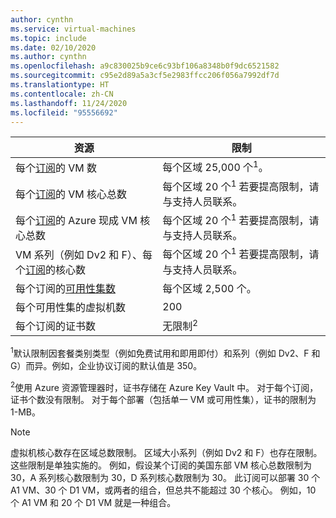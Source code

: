 ```yaml
---
author: cynthn
ms.service: virtual-machines
ms.topic: include
ms.date: 02/10/2020
ms.author: cynthn
ms.openlocfilehash: a9c830025b9ce6c93bf106a8348b0f9dc6521582
ms.sourcegitcommit: c95e2d89a5a3cf5e2983ffcc206f056a7992df7d
ms.translationtype: HT
ms.contentlocale: zh-CN
ms.lasthandoff: 11/24/2020
ms.locfileid: "95556692"
---
```

| 资源 | 限制 |
| --- | --- |
| 每个[订阅](https://azure.microsoft.com/pricing/)的 VM 数 |每个区域 25,000 个<sup>1</sup>。 |
| 每个[订阅](https://azure.microsoft.com/pricing/)的 VM 核心总数 |每个区域 20 个<sup>1</sup> 若要提高限制，请与支持人员联系。 |
| 每个[订阅](https://azure.microsoft.com/pricing/)的 Azure 现成 VM 核心总数 |每个区域 20 个<sup>1</sup> 若要提高限制，请与支持人员联系。 |
| VM 系列（例如 Dv2 和 F）、每个[订阅](https://azure.microsoft.com/pricing/)的核心数 |每个区域 20 个<sup>1</sup> 若要提高限制，请与支持人员联系。 |
| 每个订阅的[可用性集数](../articles/virtual-machines/manage-availability.md#configure-multiple-virtual-machines-in-an-availability-set-for-redundancy) |每个区域 2,500 个。 |
| 每个可用性集的虚拟机数 | 200 |
| 每个订阅的证书数 |无限制<sup>2</sup> |

<sup>1</sup>默认限制因套餐类别类型（例如免费试用和即用即付）和系列（例如 Dv2、F 和 G）而异。例如，企业协议订阅的默认值是 350。

<sup>2</sup>使用 Azure 资源管理器时，证书存储在 Azure Key Vault 中。 对于每个订阅，证书个数没有限制。 对于每个部署（包括单一 VM 或可用性集），证书的限制为 1-MB。

> [!NOTE]
> 虚拟机核心数存在区域总数限制。 区域大小系列（例如 Dv2 和 F）也存在限制。这些限制是单独实施的。 例如，假设某个订阅的美国东部 VM 核心总数限制为 30，A 系列核心数限制为 30，D 系列核心数限制为 30。 此订阅可以部署 30 个 A1 VM、30 个 D1 VM，或两者的组合，但总共不能超过 30 个核心。 例如，10 个 A1 VM 和 20 个 D1 VM 就是一种组合。  
> <!-- -->
>